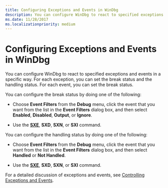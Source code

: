 ```yaml
---
title: Configuring Exceptions and Events in WinDbg
description: You can configure WinDbg to react to specified exceptions and events in a specific way. For each exception, you can set the break status and the handling status.
ms.date: 11/28/2017
ms.localizationpriority: medium
---
```


# Configuring Exceptions and Events in WinDbg


You can configure WinDbg to react to specified exceptions and events in a specific way. For each exception, you can set the break status and the handling status. For each event, you can set the break status.

You can configure the break status by doing one of the following:

-   Choose **Event Filters** from the **Debug** menu, click the event that you want from the list in the **Event Filters** dialog box, and then select **Enabled**, **Disabled**, **Output**, or **Ignore**.

-   Use the [**SXE**](sx--sxd--sxe--sxi--sxn--sxr--sx---set-exceptions-.md), **SXD**, **SXN**, or **SXI** command.

You can configure the handling status by doing one of the following:

-   Choose **Event Filters** from the **Debug** menu, click the event that you want from the list in the **Event Filters** dialog box, and then select **Handled** or **Not Handled**.

-   Use the [**SXE**](sx--sxd--sxe--sxi--sxn--sxr--sx---set-exceptions-.md), **SXD**, **SXN**, or **SXI** command.

For a detailed discussion of exceptions and events, see [Controlling Exceptions and Events](controlling-exceptions-and-events.md).

 

 





